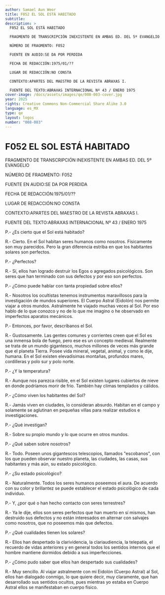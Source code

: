 ```yaml
---
author: Samael Aun Weor
title: F052 EL SOL ESTÁ HABITADO
subtitle:
description: >
  F052 EL SOL ESTÁ HABITADO

  FRAGMENTO DE TRANSCRIPCIÓN INEXISTENTE EN AMBAS ED. DEL 5º EVANGELIO

  NÚMERO DE FRAGMENTO: F052

  FUENTE EN AUDIO:SE DA POR PERDIDA

  FECHA DE REDACCIÓN:1975/01/??

  LUGAR DE REDACCIÓN:NO CONSTA

  CONTEXTO:APARTES DEL MAESTRO DE LA REVISTA ABRAXAS I.

  FUENTE DEL TEXTO:ABRAXAS INTERNACIONAL Nº 43 / ENERO 1975
cover-image: /docs/assets/images/qe/008-003-cover.jpg
year: 2025
rights: Creative Commons Non-Commercial Share Alike 3.0
language: es_MX
type: qe
layout: logos
number: "008-003"
---
```

# F052 EL SOL ESTÁ HABITADO

FRAGMENTO DE TRANSCRIPCIÓN INEXISTENTE EN AMBAS ED. DEL 5º EVANGELIO

NÚMERO DE FRAGMENTO: F052

FUENTE EN AUDIO:SE DA POR PERDIDA

FECHA DE REDACCIÓN:1975/01/??

LUGAR DE REDACCIÓN:NO CONSTA

CONTEXTO:APARTES DEL MAESTRO DE LA REVISTA ABRAXAS I.

FUENTE DEL TEXTO:ABRAXAS INTERNACIONAL Nº 43 / ENERO 1975

P.- ¿Es cierto que el Sol está habitado?

R.- Cierto. En el Sol habitan seres humanos como nosotros. Físicamente son muy parecidos. Pero la gran diferencia estriba en que los habitantes solares son perfectos.

P.- ¿Perfectos?

R.- Sí, ellos han logrado destruir los Egos o agregados psicológicos. Son seres que han terminado con sus defectos y por eso son perfectos.

P.- ¿Cómo puede hablar con tanta propiedad sobre ellos?

R.- Nosotros los ocultistas tenemos instrumentos maravillosos para la investigación de mundos superiores. El Cuerpo Astral (Eidolón) nos permite viajar a otros mundos. Astralmente he viajado muchas veces al Sol. Por eso hablo de lo que conozco y no de lo que me imagino o he observado en imperfectos aparatos mecánicos.

P.- Entonces, por favor, descríbanos el Sol.

R.- Gustosamente. Las gentes comunes y corrientes creen que el Sol es una inmensa bola de fuego, pero ese es un concepto medieval. Realmente se trata de un mundo gigantesco, muchos millones de veces más grande que el planeta Tierra. Posee vida mineral, vegetal, animal, y como le dije, humana. En el Sol existen elevadísimas montañas, profundos mares, cordilleras y polo sur y polo norte.

P.- ¿Y la temperatura?

R.- Aunque nos parezca risible, en el Sol existen lugares cubiertos de nieve en donde podríamos morir de frio. También hay climas templados y cálidos.

P.- ¿Cómo viven los habitantes del Sol?

R.- Jamás viven en ciudades, lo consideran absurdo. Habitan en el campo y solamente se aglutinan en pequeñas villas para realizar estudios e investigaciones.

P.- ¿Qué investigan?

R.- Sobre su propio mundo y lo que ocurre en otros mundos.

P.- ¿Qué saben sobre nosotros?

R.- Todo. Poseen unos gigantescos telescopios, llamados "escobanos", con los que pueden observar nuestro planeta, las ciudades, las casas, sus habitantes y más aún, su estado psicológico.

P.- ¿Su estado psicológico?

R.- Naturalmente. Todos los seres humanos poseemos el aura. De acuerdo con su color y brillantez se puede establecer el estado psicológico de cada individuo.

P.- Y, ¿por qué o han hecho contacto con seres terrestres?

R.- Ya le dije, ellos son seres perfectos que han muerto en sí mismos, han destruido sus defectos y no están interesados en alternar con salvajes como nosotros, que no poseemos más que defectos.

P.- ¿Qué cualidades tienen los solares?

R.- Ellos han despertado la clarividencia, la clariaudiencia, la telepatía, el recuerdo de vidas anteriores y en general todos los sentidos internos que el hombre mantiene dormidos debido a sus imperfecciones.

P.- ¿Cómo pudo saber que ellos han despertado sus cualidades?

R.- Muy sencillo. Al viajar astralmente con mi Eidolón (Cuerpo Astral) al Sol, ellos han dialogado conmigo, lo que quiere decir, muy claramente, que han desarrollado sus sentidos ocultos, pues mientras yo estaba en Cuerpo Astral ellos se manifestaban en cuerpo físico.

